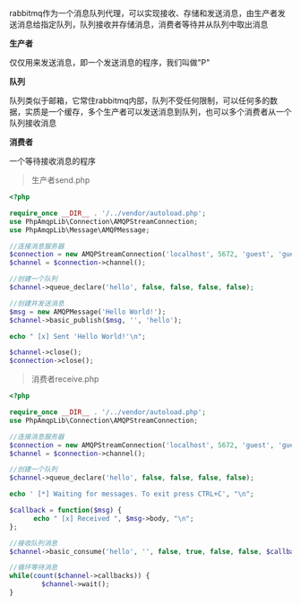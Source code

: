 rabbitmq作为一个消息队列代理，可以实现接收、存储和发送消息，由生产者发送消息给指定队列，队列接收并存储消息，消费者等待并从队列中取出消息

__生产者__

仅仅用来发送消息，即一个发送消息的程序，我们叫做"P"

__队列__

队列类似于邮箱，它常住rabbitmq内部，队列不受任何限制，可以任何多的数据，实质是一个缓存，多个生产者可以发送消息到队列，也可以多个消费者从一个队列接收消息

__消费者__

一个等待接收消息的程序

> 生产者send.php

```php
<?php

require_once __DIR__ . '/../vendor/autoload.php';
use PhpAmqpLib\Connection\AMQPStreamConnection;
use PhpAmqpLib\Message\AMQPMessage;

//连接消息服务器
$connection = new AMQPStreamConnection('localhost', 5672, 'guest', 'guest');
$channel = $connection->channel();

//创建一个队列
$channel->queue_declare('hello', false, false, false, false);

//创建并发送消息
$msg = new AMQPMessage('Hello World!');
$channel->basic_publish($msg, '', 'hello');

echo " [x] Sent 'Hello World!'\n";

$channel->close();
$connection->close();
```

> 消费者receive.php

```php
<?php

require_once __DIR__ . '/../vendor/autoload.php';
use PhpAmqpLib\Connection\AMQPStreamConnection;

//连接消息服务器
$connection = new AMQPStreamConnection('localhost', 5672, 'guest', 'guest');
$channel = $connection->channel();

//创建一个队列
$channel->queue_declare('hello', false, false, false, false);

echo ' [*] Waiting for messages. To exit press CTRL+C', "\n";

$callback = function($msg) {
      echo " [x] Received ", $msg->body, "\n";
};

//接收队列消息
$channel->basic_consume('hello', '', false, true, false, false, $callback);

//循环等待消息
while(count($channel->callbacks)) {
        $channel->wait();
}
```
